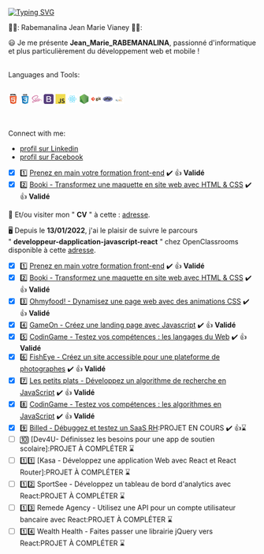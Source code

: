 [![Typing SVG](https://readme-typing-svg.herokuapp.com?center=true&vCenter=true&lines=Slt+C'est+Jean+RABEMANALINA;Je+suis+Developpeur+Web+et+Web+Mobile;J'apprend+react+js+OpenClassRooms)](https://git.io/typing-svg)


🦸‍♂️: Rabemanalina Jean Marie Vianey 🦸‍♂️:<br>

 😃 Je me présente **Jean_Marie_RABEMANALINA**, passionné d'informatique <br/>et plus particulièrement du développement web et mobile !
 
 <br/>
 Languages and Tools:
 
 <br/>
 <br/>
 
<code><img height="20" src="https://raw.githubusercontent.com/github/explore/80688e429a7d4ef2fca1e82350fe8e3517d3494d/topics/html/html.png"></code>
<code><img height="20" src="https://raw.githubusercontent.com/github/explore/80688e429a7d4ef2fca1e82350fe8e3517d3494d/topics/css/css.png"></code>
<code><img height="20" src="https://raw.githubusercontent.com/github/explore/80688e429a7d4ef2fca1e82350fe8e3517d3494d/topics/sass/sass.png"></code>
<code><img height="20" src="https://raw.githubusercontent.com/github/explore/80688e429a7d4ef2fca1e82350fe8e3517d3494d/topics/bootstrap/bootstrap.png"></code>
<code><img height="20" src="https://raw.githubusercontent.com/github/explore/80688e429a7d4ef2fca1e82350fe8e3517d3494d/topics/javascript/javascript.png"></code>
<code><img height="20" src="https://raw.githubusercontent.com/github/explore/80688e429a7d4ef2fca1e82350fe8e3517d3494d/topics/react/react.png"></code>
<code><img height="20" src="https://raw.githubusercontent.com/github/explore/80688e429a7d4ef2fca1e82350fe8e3517d3494d/topics/nodejs/nodejs.png"></code>
<code><img height="20" src="https://raw.githubusercontent.com/github/explore/80688e429a7d4ef2fca1e82350fe8e3517d3494d/topics/git/git.png"></code>
<code><img height="20" src="https://raw.githubusercontent.com/github/explore/80688e429a7d4ef2fca1e82350fe8e3517d3494d/topics/php/php.png"></code>
<code><img height="20" src="https://raw.githubusercontent.com/github/explore/80688e429a7d4ef2fca1e82350fe8e3517d3494d/topics/mysql/mysql.png"></code>

<br/>
<br/>
Connect with me:

- [profil sur Linkedin](https://www.linkedin.com/in/jean-marie-rabemanalina-aa06571a3/)
- [profil sur Facebook](https://www.facebook.com/jeanmarievianey.rabemanalina)
- [x] :one: [Prenez en main votre formation front-end](Présentation "ok") :heavy_check_mark: :+1: **Validé**
- [x] :two: [Booki - Transformez une maquette en site web avec HTML & CSS](https://vianey-jean.github.io/Rabe.Booki-github.io/ "Booki") :heavy_check_mark: :+1: **Validé**
 
 🔗 Et/ou visiter mon " **CV** "  à cette : [adresse](https://vianey-jean.github.io/CV_2021Github.io/).

🖥️ Depuis le **13/01/2022**, j'ai le plaisir de suivre le parcours <br/>" **developpeur-dapplication-javascript-react** " chez OpenClassrooms disponible à cette [adresse](https://openclassrooms.com/fr/paths/516-developpeur-dapplication-javascript-react).

- [x] :one: [Prenez en main votre formation front-end](Présentation "ok") :heavy_check_mark: :+1: **Validé**
- [x] :two: [Booki - Transformez une maquette en site web avec HTML & CSS](https://vianey-jean.github.io/Rabe.Booki-github.io/ "Booki") :heavy_check_mark: :+1: **Validé**
- [x] :three: [Ohmyfood! - Dynamisez une page web avec des animations CSS](https://vianey-jean.github.io/Jean.RABEMANALINA_3_13012022/ "Ohmyfood!") :heavy_check_mark: :+1: **Validé**
- [x] :four: [GameOn - Créez une landing page avec Javascript](https://vianey-jean.github.io/GameOn-website-FR/ "GameOn") :heavy_check_mark: :+1:  **Validé**
- [x] :five: [CodinGame - Testez vos compétences : les langages du Web](https://codingame.com "ok") :heavy_check_mark: :+1: **Validé**
- [x] :six: [FishEye - Créez un site accessible pour une plateforme de photographes](https://vianey-jean.github.io/Front-End-Fisheye/ "FishEye") :heavy_check_mark: :+1: **Validé**
- [x] :seven: [Les petits plats - Développez un algorithme de recherche en JavaScript](https://vianey-jean.github.io/P07-Les-Petits-Plats-15-05-2022/ "Les Petits Plats") :heavy_check_mark: :+1: **Validé**
- [x] :eight: [CodinGame - Testez vos compétences : les algorithmes en JavaScript](https://codingame.com "ok") :heavy_check_mark: :+1: **Validé**
- [x] :nine: [Billed - Débuggez et testez un SaaS RH](https://github.com/vianey-jean/Jean_RABEMANALINA_P09_04-07-2022.git/ "Billed"):PROJET EN COURS :heavy_check_mark: :+1::hourglass: 
- [ ] :keycap_ten: [Dev4U- Définissez les besoins pour une app de soutien scolaire]:PROJET À COMPLÉTER :hourglass: 
- [ ] :one::one: [Kasa - Développez une application Web avec React et React Router]:PROJET À COMPLÉTER :hourglass: 
- [ ] :one::two: SportSee - Développez un tableau de bord d'analytics avec React:PROJET À COMPLÉTER :hourglass: 
- [ ] :one::three: Remede Agency - Utilisez une API pour un compte utilisateur bancaire avec React:PROJET À COMPLÉTER :hourglass: 
- [ ] :one::four: Wealth Health - Faites passer une librairie jQuery vers React:PROJET À COMPLÉTER :hourglass: 

<!---
vianey-jean/vianey-jean is a ✨ special ✨ repository because its `README.md` (this file) appears on your GitHub profile.
You can click the Preview link to take a look at your changes.
--->
